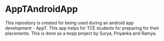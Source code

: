 # AppTAndroidApp
This repository is created for being used during an android app development - AppT. 
This app helps for TCE students for preparing for their placements. This is done as a teqip project by Surya, Priyanka and Ramya.
